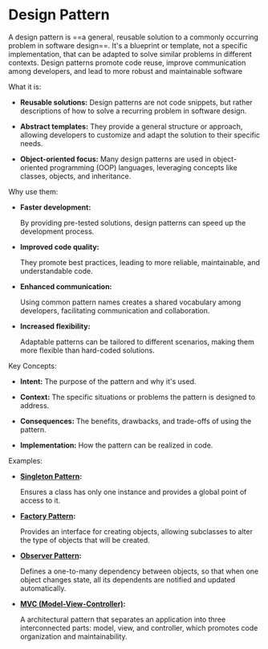 # Design Pattern

A design pattern is ==a general, reusable solution to a commonly occurring problem in software design==. It's a blueprint or template, not a specific implementation, that can be adapted to solve similar problems in different contexts. Design patterns promote code reuse, improve communication among developers, and lead to more robust and maintainable software

What it is:

- **Reusable solutions:**
	Design patterns are not code snippets, but rather descriptions of how to solve a recurring problem in software design.

- **Abstract templates:**
	They provide a general structure or approach, allowing developers to customize and adapt the solution to their specific needs. 

- **Object-oriented focus:**
    Many design patterns are used in object-oriented programming (OOP) languages, leveraging concepts like classes, objects, and inheritance. 
    

Why use them:

- **Faster development:**
    
    By providing pre-tested solutions, design patterns can speed up the development process. 
    

- **Improved code quality:**
    
    They promote best practices, leading to more reliable, maintainable, and understandable code. 
    

- **Enhanced communication:**
    
    Using common pattern names creates a shared vocabulary among developers, facilitating communication and collaboration. 
    

- **Increased flexibility:**
    
    Adaptable patterns can be tailored to different scenarios, making them more flexible than hard-coded solutions. 
    

Key Concepts:

- **Intent:** The purpose of the pattern and why it's used.

- **Context:** The specific situations or problems the pattern is designed to address.

- **Consequences:** The benefits, drawbacks, and trade-offs of using the pattern.

- **Implementation:** How the pattern can be realized in code. 

Examples:

- **[Singleton Pattern](https://www.google.com/search?sca_esv=316e97512ac41894&sxsrf=AE3TifOkmYLK8CwyFd-zg_6qredLl1cPQQ%3A1755113237046&q=Singleton+Pattern&sa=X&ved=2ahUKEwjZpqOowoiPAxXK8jgGHRxnEUQQxccNegUIwwEQAQ&mstk=AUtExfC8gX8v6achC5BO0vwJOZnvDYYlW_UXWtD3QjLRPpP4g0ylfSCGC39XQFCK3BO_AQEVdedZPz52Oeyor7lp4Z6M145vFrGEP0yjYHkhcwCP8D7yCrzgd8H9Q_EW0yCn8PlPn-Xz6wwaepX9r6T7VqlYQyZ_KLPjiMY5KRTMCEEolGI&csui=3):**
    
    Ensures a class has only one instance and provides a global point of access to it. 
    

- **[Factory Pattern](https://www.google.com/search?sca_esv=316e97512ac41894&sxsrf=AE3TifOkmYLK8CwyFd-zg_6qredLl1cPQQ%3A1755113237046&q=Factory+Pattern&sa=X&ved=2ahUKEwjZpqOowoiPAxXK8jgGHRxnEUQQxccNegUIwgEQAQ&mstk=AUtExfC8gX8v6achC5BO0vwJOZnvDYYlW_UXWtD3QjLRPpP4g0ylfSCGC39XQFCK3BO_AQEVdedZPz52Oeyor7lp4Z6M145vFrGEP0yjYHkhcwCP8D7yCrzgd8H9Q_EW0yCn8PlPn-Xz6wwaepX9r6T7VqlYQyZ_KLPjiMY5KRTMCEEolGI&csui=3):**
    
    Provides an interface for creating objects, allowing subclasses to alter the type of objects that will be created. 
    

- **[Observer Pattern](https://www.google.com/search?sca_esv=316e97512ac41894&sxsrf=AE3TifOkmYLK8CwyFd-zg_6qredLl1cPQQ%3A1755113237046&q=Observer+Pattern&sa=X&ved=2ahUKEwjZpqOowoiPAxXK8jgGHRxnEUQQxccNegUIwQEQAQ&mstk=AUtExfC8gX8v6achC5BO0vwJOZnvDYYlW_UXWtD3QjLRPpP4g0ylfSCGC39XQFCK3BO_AQEVdedZPz52Oeyor7lp4Z6M145vFrGEP0yjYHkhcwCP8D7yCrzgd8H9Q_EW0yCn8PlPn-Xz6wwaepX9r6T7VqlYQyZ_KLPjiMY5KRTMCEEolGI&csui=3):**
    
    Defines a one-to-many dependency between objects, so that when one object changes state, all its dependents are notified and updated automatically. 
    

- **[MVC (Model-View-Controller)](https://www.google.com/search?sca_esv=316e97512ac41894&sxsrf=AE3TifOkmYLK8CwyFd-zg_6qredLl1cPQQ%3A1755113237046&q=MVC+%28Model-View-Controller%29&sa=X&ved=2ahUKEwjZpqOowoiPAxXK8jgGHRxnEUQQxccNegUIvAEQAQ&mstk=AUtExfC8gX8v6achC5BO0vwJOZnvDYYlW_UXWtD3QjLRPpP4g0ylfSCGC39XQFCK3BO_AQEVdedZPz52Oeyor7lp4Z6M145vFrGEP0yjYHkhcwCP8D7yCrzgd8H9Q_EW0yCn8PlPn-Xz6wwaepX9r6T7VqlYQyZ_KLPjiMY5KRTMCEEolGI&csui=3):**
    
    A architectural pattern that separates an application into three interconnected parts: model, view, and controller, which promotes code organization and maintainability.